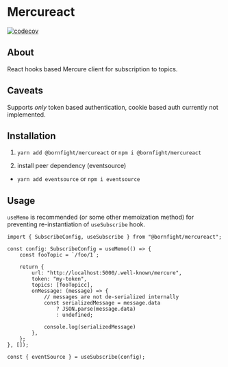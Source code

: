 # Mercureact
[![codecov](https://codecov.io/gh/bornfight/mercureact/branch/master/graph/badge.svg)](https://codecov.io/gh/bornfight/mercureact)

## About
React hooks based Mercure client for subscription to topics.

## Caveats
Supports *only* token based authentication, cookie based auth currently not implemented.

## Installation
1. `yarn add @bornfight/mercureact` or `npm i @bornfight/mercureact`

2. install peer dependency (eventsource)
- `yarn add eventsource` or `npm i eventsource`  

## Usage
`useMemo` is recommended (or some other memoization method) for preventing re-instantiation of `useSubscribe` hook.

```tsx
import { SubscribeConfig, useSubscribe } from "@bornfight/mercureact";

const config: SubscribeConfig = useMemo(() => {
    const fooTopic = `/foo/1`;

    return {
        url: "http://localhost:5000/.well-known/mercure",
        token: "my-token",
        topics: [fooTopicc],
        onMessage: (message) => {
            // messages are not de-serialized internally
            const serializedMessage = message.data
                ? JSON.parse(message.data)
                : undefined;

            console.log(serializedMessage)
        },
    };
}, []);

const { eventSource } = useSubscribe(config);
```



